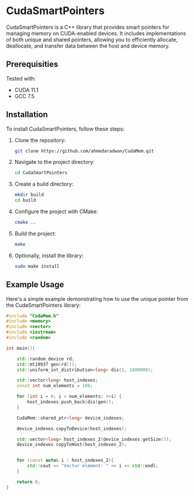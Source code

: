 # CudaSmartPointers

CudaSmartPointers is a C++ library that provides smart pointers for managing memory on CUDA-enabled devices. It includes implementations of both unique and shared pointers, allowing you to efficiently allocate, deallocate, and transfer data between the host and device memory.

## Prerequisities
Tested with:
- CUDA 11.1
- GCC 7.5

## Installation

To install CudaSmartPointers, follow these steps:

1. Clone the repository:

    ```bash
    git clone https://github.com/ahmedaradwan/CudaMem.git
    ```

2. Navigate to the project directory:

    ```bash
    cd CudaSmartPointers
    ```

3. Create a build directory:

    ```bash
    mkdir build
    cd build
    ```

4. Configure the project with CMake:

    ```bash
    cmake ..
    ```

5. Build the project:

    ```bash
    make
    ```

6. Optionally, install the library:

    ```bash
    sudo make install
    ```

## Example Usage

Here's a simple example demonstrating how to use the unique pointer from the CudaSmartPointers library:

```cpp
#include "CudaMem.h"
#include <memory>
#include <vector>
#include <iostream>
#include <random>

int main(){

    std::random_device rd;
    std::mt19937 gen(rd());
    std::uniform_int_distribution<long> dis(1, 1000000);

    std::vector<long> host_indexes;
    const int num_elements = 100;

    for (int i = 0; i < num_elements; ++i) {
        host_indexes.push_back(dis(gen));
    }

    CudaMem::shared_ptr<long> device_indexes;

    device_indexes.copyToDevice(host_indexes);

    std::vector<long> host_indexes_2(device_indexes.getSize());
    device_indexes.copyToHost(host_indexes_2);


    for (const auto& i : host_indexes_2){
        std::cout << "Vector element: " << i << std::endl;
    }

    return 0;
}
```
